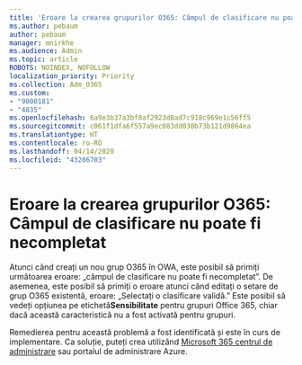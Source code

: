 ```yaml
---
title: 'Eroare la crearea grupurilor O365: Câmpul de clasificare nu poate fi necompletat'
ms.author: pebaum
author: pebaum
manager: mnirkhe
ms.audience: Admin
ms.topic: article
ROBOTS: NOINDEX, NOFOLLOW
localization_priority: Priority
ms.collection: Adm_O365
ms.custom:
- "9000181"
- "4835"
ms.openlocfilehash: 6a9e3b37a3bf8af2923d8ad7c918c969e1c56ff5
ms.sourcegitcommit: c061f1dfa6f557a9ec083dd030b73b121d9864ea
ms.translationtype: HT
ms.contentlocale: ro-RO
ms.lasthandoff: 04/14/2020
ms.locfileid: "43286703"
---
```

# <a name="error-creating-o365-groups-the-classification-field-cant-be-empty"></a>Eroare la crearea grupurilor O365: Câmpul de clasificare nu poate fi necompletat

Atunci când creați un nou grup O365 în OWA, este posibil să primiți următoarea eroare: „câmpul de clasificare nu poate fi necompletat”.  De asemenea, este posibil să primiți o eroare atunci când editați o setare de grup O365 existentă, eroare: „Selectați o clasificare validă.”   Este posibil să vedeți opțiunea pe etichetă**Sensibilitate** pentru grupuri Office 365, chiar dacă această caracteristică nu a fost activată pentru grupuri.

Remedierea pentru această problemă a fost identificată și este în curs de implementare.  Ca soluție, puteți crea utilizând [Microsoft 365 centrul de administrare](https://docs.microsoft.com/microsoft-365/admin/create-groups/create-groups?view=o365-worldwide) sau portalul de administrare Azure.
